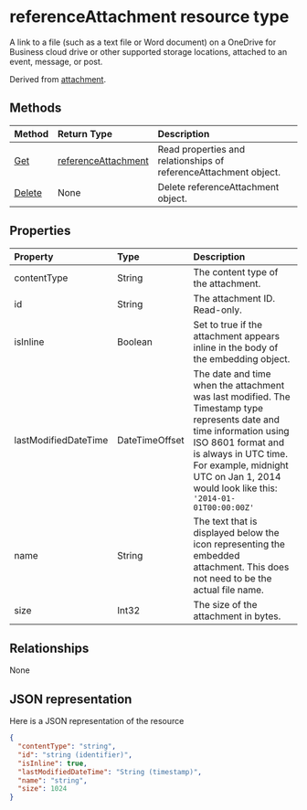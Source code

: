 # referenceAttachment resource type

A link to a file (such as a text file or Word document) on a OneDrive for Business cloud drive or other supported storage locations, attached to an event, message, or post.

Derived from [attachment](attachment.md).

## Methods

| Method       | Return Type  |Description|
|:---------------|:--------|:----------|
|[Get](../api/attachment_get.md) | [referenceAttachment](referenceattachment.md) |Read properties and relationships of referenceAttachment object.|
|[Delete](../api/attachment_delete.md) | None |Delete referenceAttachment object. |

## Properties
| Property	   | Type	|Description|
|:---------------|:--------|:----------|
|contentType|String|The content type of the attachment.|
|id|String|The attachment ID.  Read-only.|
|isInline|Boolean|Set to true if the attachment appears inline in the body of the embedding object.|
|lastModifiedDateTime|DateTimeOffset|The date and time when the attachment was last modified. The Timestamp type represents date and time information using ISO 8601 format and is always in UTC time. For example, midnight UTC on Jan 1, 2014 would look like this: `'2014-01-01T00:00:00Z'`|
|name|String|The text that is displayed below the icon representing the embedded attachment. This does not need to be the actual file name.|
|size|Int32|The size of the attachment in bytes.|

## Relationships
None



## JSON representation

Here is a JSON representation of the resource

<!-- {
  "blockType": "resource",
  "optionalProperties": [

  ],
  "@odata.type": "microsoft.graph.referenceAttachment"
}-->

```json
{
  "contentType": "string",
  "id": "string (identifier)",
  "isInline": true,
  "lastModifiedDateTime": "String (timestamp)",
  "name": "string",
  "size": 1024
}

```

<!-- uuid: 8fcb5dbc-d5aa-4681-8e31-b001d5168d79
2015-10-25 14:57:30 UTC -->
<!-- {
  "type": "#page.annotation",
  "description": "referenceAttachment resource",
  "keywords": "",
  "section": "documentation",
  "tocPath": ""
}-->
